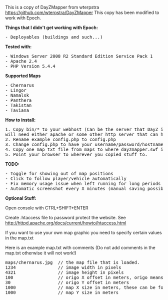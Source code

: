 This is a copy of DayZMapper from wterpstra
https://github.com/wterpstra/DayZMapper
This copy has been modified to work with Epoch.

<b>Things that I didn't get working with Epoch:</b>
<pre>
- Deployables (buildings and such...)
</pre>

<b>Tested with:</b>
<pre>
- Windows Server 2008 R2 Standard Edition Service Pack 1
- Apache 2.4
- PHP Version 5.4.4
</pre>

<b>Supported Maps</b>
<pre>
- Chernarus
- Lingor
- Namalsk
- Panthera
- Takistan
- Taviana
</pre>

<b>How to install:</b>

<pre>
1. Copy bin/* to your webhost (Can be the server that DayZ is running on but you
will need either apache or some other http server that can handle php)
2. Rename example_config.php to config.php
3. Change config.php to have your username/password/hostname etc.
4. Copy one map txt file from maps to where dayzmapper.swf is and rename to map.txt
5. Point your browser to wherever you copied stuff to.
</pre>

<b>TODO:</b>
<pre>
- Toggle for showing out of map positions
- Click to follow player/vehicle automatically
- Fix memory usage issue when left running for long periods
- Automatic screenshot every X minutes (manual saving possible via console saveScreenshot command)
</pre>

<b>Optional Stuff:</b>

Open console with CTRL+SHIFT+ENTER

Create .htaccess file to password protect the website. See http://httpd.apache.org/docs/current/howto/htaccess.html

If you want to use your own map graphic you need to specify certain values in the map.txt

Here is an example map.txt with comments (Do not add comments in the map.txt otherwise it will not work!)
<pre>
maps/chernarus.jpg 	// the map file that is loaded.
1234 				// image width in pixels
4321 				// image height in pixels
100 				// origo X offset in meters, origo means coordinates 0,0
30 					// origo Y offset in meters
1000 				// map X size in meters, these can be found in the dayz database
1000 				// map Y size in meters
</pre>
